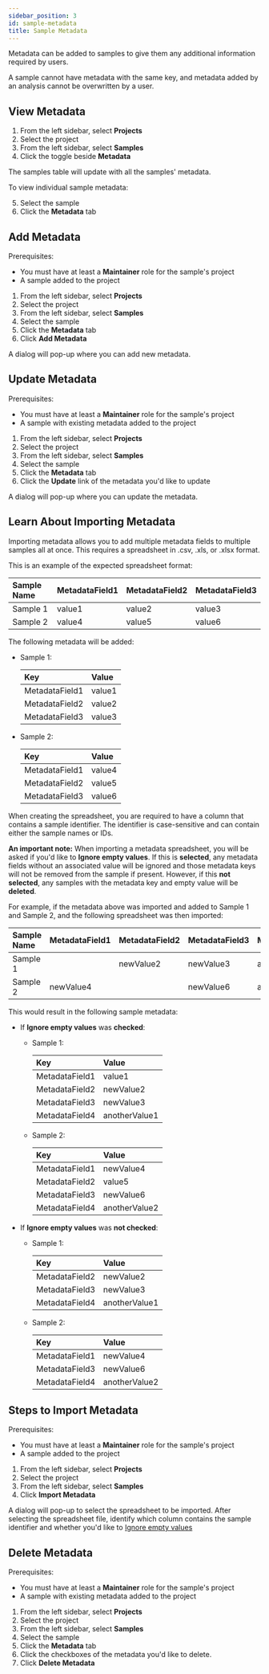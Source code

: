 ```yaml
---
sidebar_position: 3
id: sample-metadata
title: Sample Metadata
---
```


Metadata can be added to samples to give them any additional information required by users.

A sample cannot have metadata with the same key, and metadata added by an analysis cannot be overwritten by a user.

## View Metadata

1. From the left sidebar, select **Projects**
2. Select the project
3. From the left sidebar, select **Samples**
4. Click the toggle beside **Metadata**

The samples table will update with all the samples' metadata.

To view individual sample metadata:

5. Select the sample
6. Click the **Metadata** tab

## Add Metadata

Prerequisites:

- You must have at least a **Maintainer** role for the sample's project
- A sample added to the project

1. From the left sidebar, select **Projects**
2. Select the project
3. From the left sidebar, select **Samples**
4. Select the sample
5. Click the **Metadata** tab
6. Click **Add Metadata**

A dialog will pop-up where you can add new metadata.

## Update Metadata

Prerequisites:

- You must have at least a **Maintainer** role for the sample's project
- A sample with existing metadata added to the project

1. From the left sidebar, select **Projects**
2. Select the project
3. From the left sidebar, select **Samples**
4. Select the sample
5. Click the **Metadata** tab
6. Click the **Update** link of the metadata you'd like to update

A dialog will pop-up where you can update the metadata.

## Learn About Importing Metadata

Importing metadata allows you to add multiple metadata fields to multiple samples all at once. This requires a spreadsheet in .csv, .xls, or .xlsx format.

This is an example of the expected spreadsheet format:

  | Sample Name | MetadataField1 | MetadataField2 | MetadataField3 |
  | :---------- | :------------- | :------------- | :------------- |
  | Sample 1    | value1         | value2         | value3         |
  | Sample 2    | value4         | value5         | value6         |

The following metadata will be added:

  - Sample 1:

    | Key            | Value  |
    | :------------- | :----- |
    | MetadataField1 | value1 |
    | MetadataField2 | value2 |
    | MetadataField3 | value3 |

  - Sample 2:

    | Key            | Value  |
    | :------------- | :----- |
    | MetadataField1 | value4 |
    | MetadataField2 | value5 |
    | MetadataField3 | value6 |

When creating the spreadsheet, you are required to have a column that contains a sample identifier. The identifier is case-sensitive and can contain either the sample names or IDs.

**An important note:** When importing a metadata spreadsheet, you will be asked if you'd like to **Ignore empty values**. If this is **selected**, any metadata fields without an associated value will be ignored and those metadata keys will not be removed from the sample if present. However, if this **not selected**, any samples with the metadata key and empty value will be **deleted**.

For example, if the metadata above was imported and added to Sample 1 and Sample 2, and the following spreadsheet was then imported:

  | Sample Name | MetadataField1 | MetadataField2 | MetadataField3 | MetadataField4 |
  | :---------- | :------------- | :------------- | :------------- | :------------- |
  | Sample 1    |                | newValue2      | newValue3      | anotherValue1  |
  | Sample 2    | newValue4      |                | newValue6      | anotherValue2  |

This would result in the following sample metadata:
- If **Ignore empty values** was **checked**:

  - Sample 1:

    | Key            | Value         |
    | :------------- | :------------ |
    | MetadataField1 | value1        |
    | MetadataField2 | newValue2     |
    | MetadataField3 | newValue3     |
    | MetadataField4 | anotherValue1 |

  - Sample 2:

    | Key            | Value         |
    | :------------- | :------------ |
    | MetadataField1 | newValue4     |
    | MetadataField2 | value5        |
    | MetadataField3 | newValue6     |
    | MetadataField4 | anotherValue2 |

- If **Ignore empty values** was **not checked**:

  - Sample 1:

    | Key            | Value         |
    | :------------- | :------------ |
    | MetadataField2 | newValue2     |
    | MetadataField3 | newValue3     |
    | MetadataField4 | anotherValue1 |

  - Sample 2:

    | Key            | Value         |
    | :------------- | :------------ |
    | MetadataField1 | newValue4     |
    | MetadataField3 | newValue6     |
    | MetadataField4 | anotherValue2 |

## Steps to Import Metadata

Prerequisites:

- You must have at least a **Maintainer** role for the sample's project
- A sample added to the project

1. From the left sidebar, select **Projects**
2. Select the project
3. From the left sidebar, select **Samples**
4. Click **Import Metadata**

A dialog will pop-up to select the spreadsheet to be imported. After selecting the spreadsheet file, identify which column contains the sample identifier and whether you'd like to [Ignore empty values](sample-metadata#learn-about-importing-metadata)

## Delete Metadata

Prerequisites:

- You must have at least a **Maintainer** role for the sample's project
- A sample with existing metadata added to the project

1. From the left sidebar, select **Projects**
2. Select the project
3. From the left sidebar, select **Samples**
4. Select the sample
5. Click the **Metadata** tab
6. Click the checkboxes of the metadata you'd like to delete.
7. Click **Delete Metadata**
